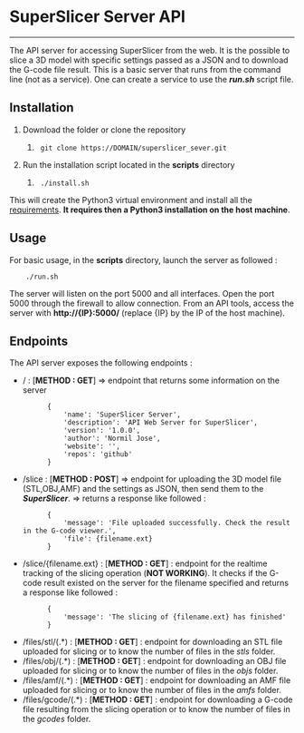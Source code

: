 # SuperSlicer Server API

---

The API server for accessing SuperSlicer from the web. It is the possible to slice a 3D model with specific settings passed as a JSON and to 
download the G-code file result. This is a basic server that runs from the command line (not as a service). One can create
a service to use the **_run.sh_** script file.



## Installation

1. Download the folder or clone the repository
   1. ``` 
       git clone https://DOMAIN/superslicer_sever.git 
      ```
2. Run the installation script located in the **scripts** directory
   1. ```
       ./install.sh
      ```

This will create the Python3 virtual environment and install all the [requirements](/requirements.txt).
**It requires then a Python3 installation on the host machine**.

## Usage
For basic usage, in the **scripts** directory, launch the server as followed :
```{r}
    ./run.sh
```
The server will listen on the port 5000 and all interfaces. Open the port 5000 through the firewall
to allow connection. From an API tools, access the server with **http://{IP}:5000/** (replace {IP} by the IP of the host machine).

## Endpoints

The API server exposes the following endpoints :

- / : [**METHOD : GET**] => endpoint that returns some information on the server
  ```
        {
            'name': 'SuperSlicer Server',
            'description': 'API Web Server for SuperSlicer',
            'version': '1.0.0',
            'author': 'Normil Jose',
            'website': '',
            'repos': 'github'
        }
  ```
- /slice : [**METHOD : POST**] => endpoint for uploading the 3D model file (STL,OBJ,AMF) and the settings as JSON, then send them to the **_SuperSlicer_**.
    => returns a response like followed :
  ```
        {
            'message': 'File uploaded successfully. Check the result in the G-code viewer.',
            'file': {filename.ext}
        }
  ```
- /slice/{filename.ext} : [**METHOD : GET**] : endpoint for the realtime tracking of the slicing operation (**NOT WORKING**). It checks if the G-code result existed on the server for the filename specified
  and returns a response like followed :
  ```
        {
            'message': 'The slicing of {filename.ext} has finished'
        }
  ```
- /files/stl/(.*) : [**METHOD : GET**] : endpoint for downloading an STL file uploaded for slicing or to know the number of files in the _stls_ folder.
- /files/obj/(.*) : [**METHOD : GET**] : endpoint for downloading an OBJ file uploaded for slicing or to know the number of files in the _objs_ folder.
- /files/amf/(.*) : [**METHOD : GET**] : endpoint for downloading an AMF file uploaded for slicing or to know the number of files in the _amfs_ folder.
- /files/gcode/(.*) : [**METHOD : GET**] : endpoint for downloading a G-code file resulting from the slicing operation or to know the number of files in the _gcodes_ folder.